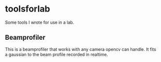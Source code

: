 toolsforlab
===========
Some tools I wrote for use in a lab.

Beamprofiler
----
This is a beamprofiler that works with any camera opencv can handle. It fits a gaussian to the beam profile recorded in realtime.
